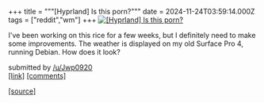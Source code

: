 +++
title = """[Hyprland] Is this porn?"""
date = 2024-11-24T03:59:14.000Z
tags = ["reddit","wm"]
+++
[![[Hyprland] Is this porn?](https://preview.redd.it/vv2yfiqcwr2e1.jpeg?width=640&crop=smart&auto=webp&s=e37c8208d3d018aa8ea31af98bb830297f61b9c1 "[Hyprland] Is this porn?")](https://www.reddit.com/r/unixporn/comments/1gyi7oa/hyprland_is_this_porn/)

I've been working on this rice for a few weeks, but I definitely need to make some improvements. The weather is displayed on my old Surface Pro 4, running Debian. How does it look?

submitted by [/u/Jwp0920](https://www.reddit.com/user/Jwp0920)  
[\[link\]](https://i.redd.it/vv2yfiqcwr2e1.jpeg) [\[comments\]](https://www.reddit.com/r/unixporn/comments/1gyi7oa/hyprland_is_this_porn/)

[[source]](https://www.reddit.com/r/unixporn/comments/1gyi7oa/hyprland_is_this_porn/)
